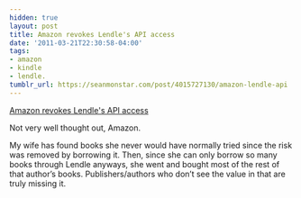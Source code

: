 ```yaml
---
hidden: true
layout: post
title: Amazon revokes Lendle's API access
date: '2011-03-21T22:30:58-04:00'
tags:
- amazon
- kindle
- lendle.
tumblr_url: https://seanmonstar.com/post/4015727130/amazon-lendle-api
---
```

[Amazon revokes Lendle's API access](http://lendle.me/amazon-api-revocation/)  

Not very well thought out, Amazon.

My wife has found books she never would have normally tried since the risk was removed by borrowing it. Then, since she can only borrow so many books through Lendle anyways, she went and bought most of the rest of that author’s books. Publishers/authors who don’t see the value in that are truly missing it.

